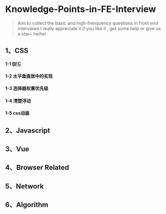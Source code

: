 # Knowledge-Points-in-FE-Interview

> Aim to collect the basic and high-frenquency questions in front end interviews.I really appreciate it if you like it , get some help or give us a star~  heihei

## 1、CSS
#### 1-1 [BFC](https://github.com/loosenRogers/Knowledge-Points-in-FE-Interview/issues/1)
#### 1-2 水平垂直居中的实现
#### 1-3 选择器权重优先级
#### 1-4 清楚浮动
#### 1-5 css动画

## 2、Javascript

## 3、Vue

## 4、Browser Related

## 5、Network

## 6、Algorithm
